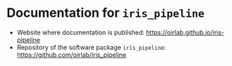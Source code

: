 # Documentation for `iris_pipeline`

* Website where documentation is published: <https://oirlab.github.io/iris-pipeline>
* Repository of the software package `iris_pipeline`: <https://github.com/oirlab/iris_pipeline>
